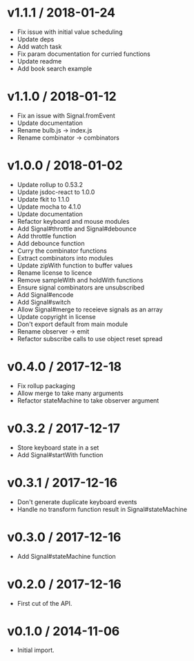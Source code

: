 v1.1.1 / 2018-01-24
===================

  * Fix issue with initial value scheduling
  * Update deps
  * Add watch task
  * Fix param documentation for curried functions
  * Update readme
  * Add book search example

v1.1.0 / 2018-01-12
===================

  * Fix an issue with Signal.fromEvent
  * Update documentation
  * Rename bulb.js -> index.js
  * Rename combinator -> combinators

v1.0.0 / 2018-01-02
===================

  * Update rollup to 0.53.2
  * Update jsdoc-react to 1.0.0
  * Update fkit to 1.1.0
  * Update mocha to 4.1.0
  * Update documentation
  * Refactor keyboard and mouse modules
  * Add Signal#throttle and Signal#debounce
  * Add throttle function
  * Add debounce function
  * Curry the combinator functions
  * Extract combinators into modules
  * Update zipWith function to buffer values
  * Rename license to licence
  * Remove sampleWith and holdWith functions
  * Ensure signal combinators are unsubscribed
  * Add Signal#encode
  * Add Signal#switch
  * Allow Signal#merge to receieve signals as an array
  * Update copyright in license
  * Don't export default from main module
  * Rename observer -> emit
  * Refactor subscribe calls to use object reset spread

v0.4.0 / 2017-12-18
===================

  * Fix rollup packaging
  * Allow merge to take many arguments
  * Refactor stateMachine to take observer argument

v0.3.2 / 2017-12-17
===================

  * Store keyboard state in a set
  * Add Signal#startWith function

v0.3.1 / 2017-12-16
===================

  * Don't generate duplicate keyboard events
  * Handle no transform function result in Signal#stateMachine

v0.3.0 / 2017-12-16
===================

  * Add Signal#stateMachine function

v0.2.0 / 2017-12-16
===================

  * First cut of the API.

v0.1.0 / 2014-11-06
===================

  * Initial import.
